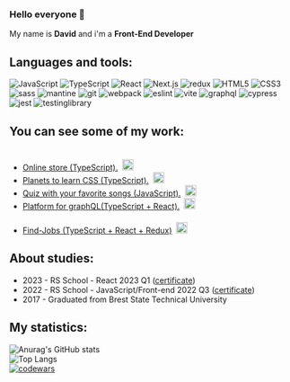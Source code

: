### Hello everyone 👋

My name is **David** and i'm a **Front-End Developer**

## Languages ​​and tools:

![JavaScript](https://img.shields.io/badge/JavaScript-585858?style=for-the-badge&logo=javascript)
![TypeScript](https://img.shields.io/badge/TypeScript-585858?style=for-the-badge&logo=typescript)
![React](https://img.shields.io/badge/React-585858?style=for-the-badge&logo=react)
![Next.js](https://img.shields.io/badge/Next.js-585858?style=for-the-badge&logo=next.js)
![redux](https://img.shields.io/badge/redux-585858?style=for-the-badge&logo=redux)
![HTML5](https://img.shields.io/badge/HTML5-585858?style=for-the-badge&logo=HTML5)
![CSS3](https://img.shields.io/badge/CSS3-585858?style=for-the-badge&logo=CSS3)
![sass](https://img.shields.io/badge/sass-585858?style=for-the-badge&logo=sass)
![mantine](https://img.shields.io/badge/mantine-585858?style=for-the-badge)
![git](https://img.shields.io/badge/git-585858?style=for-the-badge&logo=git)
![webpack](https://img.shields.io/badge/webpack-585858?style=for-the-badge&logo=webpack)
![eslint](https://img.shields.io/badge/eslint-585858?style=for-the-badge&logo=eslint)
![vite](https://img.shields.io/badge/vite-585858?style=for-the-badge&logo=vite)
![graphql](https://img.shields.io/badge/graphql-585858?style=for-the-badge&logo=graphql)
![cypress](https://img.shields.io/badge/cypress-585858?style=for-the-badge&logo=cypress)
![jest](https://img.shields.io/badge/jest-585858?style=for-the-badge&logo=jest)
![testinglibrary](https://img.shields.io/badge/testing&nbsp;library-585858?style=for-the-badge&logo=testinglibrary)

## You can see some of my work:

- [Online store (TypeScript).](https://jazzy-phoenix-a495e1.netlify.app/)&nbsp;&nbsp;<img src="https://github.com/davidpinkevich/davidpinkevich/assets/112433039/f96559c0-4ec3-4601-a7b3-0f02b54f8f26" style="width: 20px; height: 20px; padding-top: 20px">
- [Planets to learn CSS (TypeScript).](https://flourishing-tarsier-2b37b9.netlify.app/)&nbsp;&nbsp;<img src="https://github.com/davidpinkevich/davidpinkevich/assets/112433039/05acd2e4-494a-4d11-b1c1-564481010b9a" style="width: 20px; height: 20px;">
- [Quiz with your favorite songs (JavaScript).](https://659d96d464cc7535c4413d45--merry-malabi-2354a5.netlify.app/)&nbsp;&nbsp;<img src="https://github.com/davidpinkevich/davidpinkevich/assets/112433039/eaf629b3-86b2-454b-8e1d-3d254a7195e9" style="width: 20px; height: 20px;">
- [Platform for graphQL(TypeScript + React).](https://merry-figolla-133137.netlify.app/)&nbsp;&nbsp;<img src="https://github.com/davidpinkevich/davidpinkevich/assets/112433039/ea35e52e-1fb0-4985-b339-8167d92c1ba6" style="width: 20px; height: 20px;">
- [Find-Jobs (TypeScript + React + Redux)](https://benevolent-lebkuchen-7aec1b.netlify.app/)&nbsp;&nbsp;<img src="https://github.com/davidpinkevich/davidpinkevich/assets/112433039/ce20557b-0644-4464-ad40-47f506dba93b" style="width: 20px; height: 20px; padding-top: 20px">

## About studies:
* 2023 - RS School - React 2023 Q1 ([certificate](https://app.rs.school/certificate/c87kwi9i))
* 2022 - RS School - JavaScript/Front-end 2022 Q3 ([certificate](https://app.rs.school/certificate/kp75d1ht))
* 2017 - Graduated from Brest State Technical University

## My statistics:
![Anurag's GitHub stats](https://github-readme-stats.vercel.app/api?username=davidpinkevich&show_icons=true&theme=gruvbox&card_width=450&border_radius=5)  
![Top Langs](https://github-readme-stats.vercel.app/api/top-langs/?username=davidpinkevich&layout=compact&theme=gruvbox&card_width=450&border_radius=5)  
[![codewars](https://www.codewars.com/users/davidpinkevich/badges/large)](https://www.codewars.com/users/davidpinkevich)

